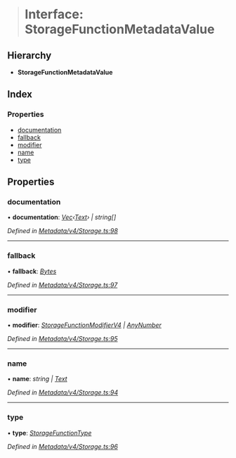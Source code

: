 > # Interface: StorageFunctionMetadataValue

## Hierarchy

* **StorageFunctionMetadataValue**

## Index

### Properties

* [documentation](_metadata_v4_storage_.storagefunctionmetadatavalue.md#documentation)
* [fallback](_metadata_v4_storage_.storagefunctionmetadatavalue.md#fallback)
* [modifier](_metadata_v4_storage_.storagefunctionmetadatavalue.md#modifier)
* [name](_metadata_v4_storage_.storagefunctionmetadatavalue.md#name)
* [type](_metadata_v4_storage_.storagefunctionmetadatavalue.md#type)

## Properties

###  documentation

• **documentation**: *[Vec](../classes/_codec_vec_.vec.md)‹[Text](../classes/_primitive_text_.text.md)› | string[]*

*Defined in [Metadata/v4/Storage.ts:98](https://github.com/polkadot-js/api/blob/f66b2d0/packages/types/src/Metadata/v4/Storage.ts#L98)*

___

###  fallback

• **fallback**: *[Bytes](../classes/_primitive_bytes_.bytes.md)*

*Defined in [Metadata/v4/Storage.ts:97](https://github.com/polkadot-js/api/blob/f66b2d0/packages/types/src/Metadata/v4/Storage.ts#L97)*

___

###  modifier

• **modifier**: *[StorageFunctionModifierV4](_interfaceregistry_.interfaceregistry.md#storagefunctionmodifierv4) | [AnyNumber](../modules/_types_.md#anynumber)*

*Defined in [Metadata/v4/Storage.ts:95](https://github.com/polkadot-js/api/blob/f66b2d0/packages/types/src/Metadata/v4/Storage.ts#L95)*

___

###  name

• **name**: *string | [Text](../classes/_primitive_text_.text.md)*

*Defined in [Metadata/v4/Storage.ts:94](https://github.com/polkadot-js/api/blob/f66b2d0/packages/types/src/Metadata/v4/Storage.ts#L94)*

___

###  type

• **type**: *[StorageFunctionType](../classes/_metadata_v4_storage_.storagefunctiontype.md)*

*Defined in [Metadata/v4/Storage.ts:96](https://github.com/polkadot-js/api/blob/f66b2d0/packages/types/src/Metadata/v4/Storage.ts#L96)*